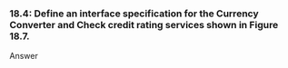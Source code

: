 <h3>18.4: Define an interface specification for the Currency Converter and Check credit rating services shown in Figure 18.7.</h3>

<p>Answer</p>

